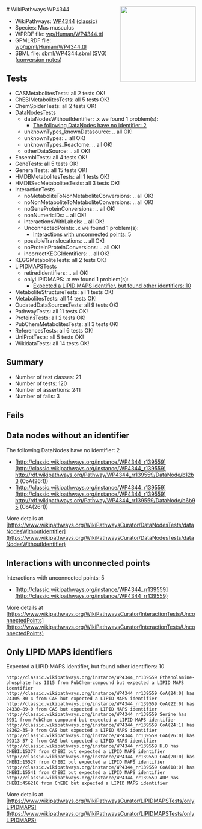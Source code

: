 <img style="float: right; width: 200px" src="https://upload.wikimedia.org/wikipedia/commons/thumb/8/83/Wplogo_with_text_500.png/640px-Wplogo_with_text_500.png" />
# WikiPathways WP4344

* WikiPathways: [WP4344](https://wikipathways.org/pathways/WP4344) ([classic](https://classic.wikipathways.org/instance/WP4344))
* Species: Mus musculus
* WPRDF file: [wp/Human/WP4344.ttl](../wp/Human/WP4344.ttl)
* GPMLRDF file: [wp/gpml/Human/WP4344.ttl](../wp/gpml/Human/WP4344.ttl)
* SBML file: [sbml/WP4344.sbml](../sbml/WP4344.sbml) ([SVG](../sbml/WP4344.svg)) ([conversion notes](../sbml/WP4344.txt))

## Tests
* CASMetabolitesTests: all 2 tests OK!
* ChEBIMetabolitesTests: all 5 tests OK!
* ChemSpiderTests: all 2 tests OK!
* DataNodesTests
    * dataNodesWithoutIdentifier: .x we found 1 problem(s):
        * [The following DataNodes have no identifier: 2](#d2d32fa1)
    * unknownTypes_knownDatasource: .. all OK!
    * unknownTypes: .. all OK!
    * unknownTypes_Reactome: .. all OK!
    * otherDataSource: .. all OK!
* EnsemblTests: all 4 tests OK!
* GeneTests: all 5 tests OK!
* GeneralTests: all 15 tests OK!
* HMDBMetabolitesTests: all 1 tests OK!
* HMDBSecMetabolitesTests: all 3 tests OK!
* InteractionTests
    * noMetaboliteToNonMetaboliteConversions: .. all OK!
    * noNonMetaboliteToMetaboliteConversions: .. all OK!
    * noGeneProteinConversions: .. all OK!
    * nonNumericIDs: .. all OK!
    * interactionsWithLabels: .. all OK!
    * UnconnectedPoints: .x we found 1 problem(s):
        * [Interactions with unconnected points: 5](#35a61add)
    * possibleTranslocations: .. all OK!
    * noProteinProteinConversions: .. all OK!
    * incorrectKEGGIdentifiers: .. all OK!
* KEGGMetaboliteTests: all 2 tests OK!
* LIPIDMAPSTests
    * retiredIdentifiers: .. all OK!
    * onlyLIPIDMAPS: .x we found 1 problem(s):
        * [Expected a LIPID MAPS identifier, but found other identifiers: 10](#d0bfb678)
* MetaboliteStructureTests: all 1 tests OK!
* MetabolitesTests: all 14 tests OK!
* OudatedDataSourcesTests: all 9 tests OK!
* PathwayTests: all 11 tests OK!
* ProteinsTests: all 2 tests OK!
* PubChemMetabolitesTests: all 3 tests OK!
* ReferencesTests: all 6 tests OK!
* UniProtTests: all 5 tests OK!
* WikidataTests: all 14 tests OK!


## Summary

* Number of test classes: 21
* Number of tests: 120
* Number of assertions: 241
* Number of fails: 3

## Fails

<a name="d2d32fa1" />

## Data nodes without an identifier

The following DataNodes have no identifier: 2

* [http://classic.wikipathways.org/instance/WP4344_r139559](http://classic.wikipathways.org/instance/WP4344_r139559) http://rdf.wikipathways.org/Pathway/WP4344_rr139559/DataNode/b12b3 (CoA(26:1))
* [http://classic.wikipathways.org/instance/WP4344_r139559](http://classic.wikipathways.org/instance/WP4344_r139559) http://rdf.wikipathways.org/Pathway/WP4344_rr139559/DataNode/b6b95 (CoA(26:1))


More details at [https://www.wikipathways.org/WikiPathwaysCurator/DataNodesTests/dataNodesWithoutIdentifier](https://www.wikipathways.org/WikiPathwaysCurator/DataNodesTests/dataNodesWithoutIdentifier)

<a name="35a61add" />

## Interactions with unconnected points

Interactions with unconnected points: 5

* [http://classic.wikipathways.org/instance/WP4344_rr139559](http://classic.wikipathways.org/instance/WP4344_rr139559)


More details at [https://www.wikipathways.org/WikiPathwaysCurator/InteractionTests/UnconnectedPoints](https://www.wikipathways.org/WikiPathwaysCurator/InteractionTests/UnconnectedPoints)

<a name="d0bfb678" />

## Only LIPID MAPS identifiers

Expected a LIPID MAPS identifier, but found other identifiers: 10
```
http://classic.wikipathways.org/instance/WP4344_rr139559 Ethanolamine-phosphate has 1015 from PubChem-compound but expected a LIPID MAPS identifier
http://classic.wikipathways.org/instance/WP4344_rr139559 CoA(24:0) has 24305-30-4 from CAS but expected a LIPID MAPS identifier
http://classic.wikipathways.org/instance/WP4344_rr139559 CoA(22:0) has 24330-89-0 from CAS but expected a LIPID MAPS identifier
http://classic.wikipathways.org/instance/WP4344_rr139559 Serine has 5951 from PubChem-compound but expected a LIPID MAPS identifier
http://classic.wikipathways.org/instance/WP4344_rr139559 CoA(24:1) has 88362-35-0 from CAS but expected a LIPID MAPS identifier
http://classic.wikipathways.org/instance/WP4344_rr139559 CoA(26:0) has 99313-57-2 from CAS but expected a LIPID MAPS identifier
http://classic.wikipathways.org/instance/WP4344_rr139559 H₂O has CHEBI:15377 from ChEBI but expected a LIPID MAPS identifier
http://classic.wikipathways.org/instance/WP4344_rr139559 CoA(20:0) has CHEBI:15527 from ChEBI but expected a LIPID MAPS identifier
http://classic.wikipathways.org/instance/WP4344_rr139559 CoA(18:0) has CHEBI:15541 from ChEBI but expected a LIPID MAPS identifier
http://classic.wikipathways.org/instance/WP4344_rr139559 ADP has CHEBI:456216 from ChEBI but expected a LIPID MAPS identifier
```

More details at [https://www.wikipathways.org/WikiPathwaysCurator/LIPIDMAPSTests/onlyLIPIDMAPS](https://www.wikipathways.org/WikiPathwaysCurator/LIPIDMAPSTests/onlyLIPIDMAPS)


